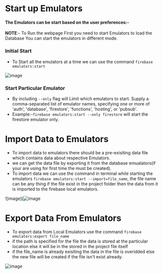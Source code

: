# Start up Emulators
#### The Emulators can be start based on the user preferences:-
**NOTE**:- To Run the webpage First you need to start Emulators to load the Database You can start the emulators in different mode.
### **Initial Start** 
- To Start all the emulators at a time we can use the command `firebase emulators:start` 

![image](https://user-images.githubusercontent.com/80961448/176614967-c3fd2564-6661-49c5-a44f-73b1b87847cf.png)

### **Start Particular Emulator** 
- By including `--only` flag will  Limit which emulators to start. Supply a comma-separated list of emulator names, specifying one or more of 'auth', 'database', 'firestore', 'functions', 'hosting', or 'pubsub'. 
- Example:-`firebase emulators:start --only firestore` will start the firestore emulator only.

# Import Data to Emulators
- To import data to emulators there should be a pre-exisiting data file which contains data about respective Emulators.
- we can get the data file by exporting it from the database emualators(if your are using for first time the must be created).
- To import data we can use the command in terminal while starting the emulators `firebase emulators:start --import=file_name`, the file name can be any thing if the file exist in the project folder then the data from it is imported to the firebase local emulators.

![image](![image](https://user-images.githubusercontent.com/80961448/183344475-bd45326a-3cac-4057-a33e-97218b64c875.png)

# Export Data From Emulators
- To export data from Local Emulators use the command `firebase emulators:export file_name`
- if the path is specified for the file the data is stored at the particular location else it will be in the stored in the project file itself
- if the file_name is already exisiting the data in the file is overidded else the new file will be created if the file isn't exist already.

![image](https://user-images.githubusercontent.com/80961448/176616740-d31e4572-25be-4249-b598-96cf87d04b59.png)

